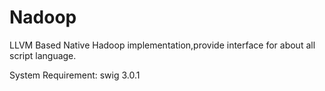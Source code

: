 Nadoop
======

LLVM Based Native Hadoop implementation,provide interface for about all script language.

System Requirement:
	swig 3.0.1
